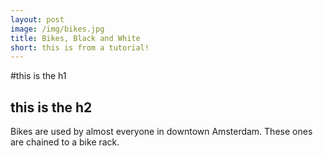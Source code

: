 ```yaml
---
layout: post
image: /img/bikes.jpg
title: Bikes, Black and White
short: this is from a tutorial!
---
```


#this is the h1

## this is the h2

Bikes are used by almost everyone in downtown Amsterdam. These ones are chained to a bike rack.